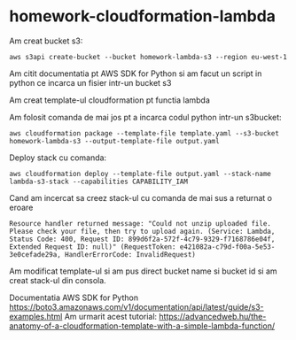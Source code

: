 # homework-cloudformation-lambda
Am creat bucket s3:
```
aws s3api create-bucket --bucket homework-lambda-s3 --region eu-west-1
```

Am citit documentatia pt AWS SDK for Python si am facut un script in python ce incarca un fisier intr-un bucket s3

Am creat template-ul cloudformation pt functia lambda 

Am folosit comanda de mai jos pt a incarca codul python intr-un s3bucket:
```
aws cloudformation package --template-file template.yaml --s3-bucket homework-lambda-s3 --output-template-file output.yaml
```

Deploy stack cu comanda:
```
aws cloudformation deploy --template-file output.yaml --stack-name lambda-s3-stack --capabilities CAPABILITY_IAM
 ```
Cand am incercat sa creez stack-ul cu comanda de mai sus a returnat o eroare
```
Resource handler returned message: "Could not unzip uploaded file. Please check your file, then try to upload again. (Service: Lambda, Status Code: 400, Request ID: 899d6f2a-572f-4c79-9329-f7168786e04f, Extended Request ID: null)" (RequestToken: e421082a-c79d-f00a-5e53-3e0cefade29a, HandlerErrorCode: InvalidRequest)
```

Am modificat template-ul si am pus direct bucket name si bucket id si am creat stack-ul din consola.
 
 
 Documentatia AWS SDK for Python https://boto3.amazonaws.com/v1/documentation/api/latest/guide/s3-examples.html
 Am urmarit acest tutorial: https://advancedweb.hu/the-anatomy-of-a-cloudformation-template-with-a-simple-lambda-function/
